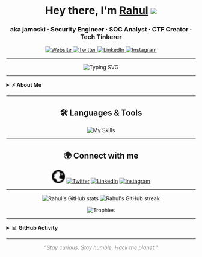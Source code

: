 
<h1 align="center">Hey there, I'm <a href="https://www.rahulr.in" target="_blank">Rahul</a> <img src="https://media.giphy.com/media/hvRJCLFzcasrR4ia7z/giphy.gif" width="35"></h1>
<h3 align="center">aka <b>jamoski</b> · Security Engineer · SOC Analyst · CTF Creator · Tech Tinkerer</h3>

<p align="center">
  <a href="https://www.rahulr.in">
    <img src="https://img.shields.io/website?label=rahulr.in&style=for-the-badge&url=https://www.rahulr.in" alt="Website" />
  </a>
  <a href="https://twitter.com/Rahul_R95">
    <img src="https://img.shields.io/twitter/follow/Rahul_R95?color=1DA1F2&logo=twitter&style=for-the-badge" alt="Twitter" />
  </a>
  <a href="https://linkedin.com/in/rahul-r-3b0433a6">
    <img src="https://img.shields.io/badge/-LinkedIn-blue?style=for-the-badge&logo=linkedin&logoColor=white" alt="LinkedIn" />
  </a>
  <a href="https://www.instagram.com/breadowskis_buddy">
    <img src="https://img.shields.io/badge/-Instagram-E4405F?style=for-the-badge&logo=instagram&logoColor=white" alt="Instagram" />
  </a>
</p>

---

<p align="center">
  <img src="https://readme-typing-svg.demolab.com?font=Fira+Code&weight=700&size=22&pause=1000&color=00FFD7&center=true&vCenter=true&width=600&lines=Passionate+Self-Taught+Infosec+Noob;Security+Engineer+%7C+SOC+Analyst;I+make+Vulnerable+Machines+%26+Games;Learning+everything+I+can+%F0%9F%A4%A3;Trying+my+best+to+write+code+that+works!" alt="Typing SVG" />
</p>

---

<details>
  <summary><b>⚡ About Me</b></summary>
  <ul>
    <li>🔭 <b>Security Engineer</b> &amp; <b>SOC Analyst</b></li>
    <li>🌱 <b>Currently learning everything</b> 🤣</li>
    <li>💻 <b>Not quite a dev</b> but I <i>make it work</i></li>
    <li>🔨 <b>Love building vulnerable machines and developing games</b></li>
    <li>🎯 <b>Always up for new challenges and CTFs</b></li>
  </ul>
</details>

---

<h2 align="center">🛠️ Languages & Tools</h2>
<p align="center">
  <img src="https://skillicons.dev/icons?i=py,js,nodejs,php,html,css,mysql,mongodb,graphql,git,github,docker,unity,vscode,csharp,bash" alt="My Skills" />
</p>

---

<h2 align="center">🌍 Connect with me</h2>
<p align="center">
  <a href="https://www.rahulr.in" target="_blank"><img alt="Website" title="My Website" width="35" src="https://raw.githubusercontent.com/iconic/open-iconic/master/svg/globe.svg" /></a>
  <a href="https://twitter.com/Rahul_R95" target="_blank"><img alt="Twitter" title="Twitter" width="35" src="https://cdn.jsdelivr.net/npm/simple-icons@v3/icons/twitter.svg" /></a>
  <a href="https://linkedin.com/in/rahul-r-3b0433a6" target="_blank"><img alt="LinkedIn" title="LinkedIn" width="35" src="https://cdn.jsdelivr.net/npm/simple-icons@v3/icons/linkedin.svg" /></a>
  <a href="https://www.instagram.com/breadowskis_buddy" target="_blank"><img alt="Instagram" title="Instagram" width="35" src="https://cdn.jsdelivr.net/npm/simple-icons@v3/icons/instagram.svg" /></a>
</p>

---

<p align="center">
  <img src="https://github-readme-stats.vercel.app/api?username=jamoski3112&show_icons=true&theme=radical" alt="Rahul's GitHub stats" height="180"/>
  <img src="https://github-readme-streak-stats.herokuapp.com/?user=jamoski3112&theme=radical" alt="Rahul's GitHub streak" height="180"/>
</p>

<p align="center">
  <img src="https://github-profile-trophy.vercel.app/?username=jamoski3112&theme=onedark&no-frame=true&row=1&column=6" alt="Trophies" />
</p>

---

<details>
  <summary>📊 <b>GitHub Activity</b></summary>
  <p align="center">
    <img src="https://github-readme-activity-graph.cyclic.app/graph?username=jamoski3112&theme=github-compact" alt="Rahul's Activity Graph" />
  </p>
</details>

---

<!-- Faded footer for easter egg -->
<p align="center" style="color: #888;">
  <i>“Stay curious. Stay humble. Hack the planet.”</i>
</p>

<!-- Links -->
[website]: https://www.rahulr.in
[twitter]: https://twitter.com/Rahul_R95
[facebook]: https://www.facebook.com/rahul.raveendran.92351
[instagram]: https://www.instagram.com/breadowskis_buddy
[linkedin]: https://linkedin.com/in/rahul-r-3b0433a6
[medium]: https://medium.com/@rahulraveendran06
